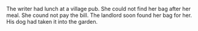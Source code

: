 The writer had lunch at a village pub. She could not find her bag after her meal.
She cound not pay the bill. The landlord soon found her bag for her.
His dog had taken it into the garden.
